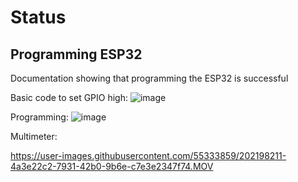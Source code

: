 # Status

## Programming ESP32
Documentation showing that programming the ESP32 is successful

Basic code to set GPIO high:
![image](https://user-images.githubusercontent.com/55333859/202197368-2d39889b-c48e-42eb-8fbd-62e302d5ee30.png)

Programming:
![image](https://user-images.githubusercontent.com/55333859/202197114-ef0092f9-4222-4b7a-998e-e00d5c758c4c.png)

Multimeter:

https://user-images.githubusercontent.com/55333859/202198211-4a3e22c2-7931-42b0-9b6e-c7e3e2347f74.MOV

